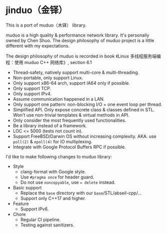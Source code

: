 # jinduo（金铎）

This is a port of muduo（木铎） library.

muduo is a high quality & performance network library. It's personally owned by Chen Shuo. The design philosophy of muduo project is a little different with my expectations.

The design philosophy of muduo is recorded in book 《Linux 多线程服务端编程：使用 muduo C++ 网络库》, section 6.1

* Thread-safety, natively support multi-core & multi-threading.
* Non-portable, only support Linux.
* Only support x86-64 arch, support IA64 only if possible.
* Only support TCP.
* Only support IPv4.
* Assume communication happened in a LAN.
* Only support one pattern: non-blocking I/O + one event loop per thread.
* Simplified API. Only expose concrete class & classes defined in STL. Won't use non-trivial templates & virtual methods in API.
* Only consider the most frequently used functionalities.
* Be a library instead of a framework.
* LOC <= 5000 (tests not count in).
* Support FreeBSD/Darwin OS without increasing complexity. AKA. use `poll(2)` & `epoll(4)` for IO multiplexing.
* Integrate with Google Protocol Buffers RPC if possible.

I'd like to make following changes to muduo library:

* Style
    * clang-format with Google style.
    * Use `#pragma once` for header guard.
    * Do not use `noncopyable`, use `= delete` instead.
* Basic support
    * Replace the `base` directory with our `base`/STL/abseil-cpp/...
    * Support only C++17 and higher.
* Feature
    * Support IPv6.
* Chore
    * Regular CI pipeline.
    * Testing against sanitizers.
